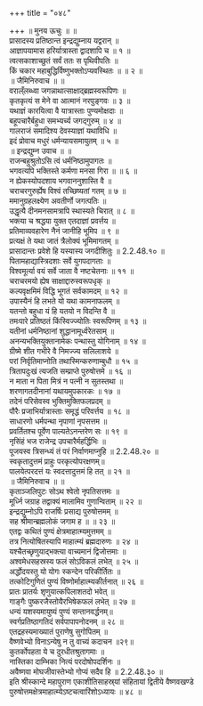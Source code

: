 +++
title = "०४८"

+++
॥ मुनय ऊचुः ॥ ॥  
प्रासादस्य प्रतिष्ठान्त इन्द्रद्युम्नाय यद्वरान् ॥  
आज्ञापयामास हरिर्यात्रास्ता द्वादशापि च ॥ १ ॥  
त्वत्सकाशाच्छुतं सर्वं ततः स पृथिवीपतिः ॥  
किं चकार महाबुद्धिर्विष्णुभक्तोऽप्यवस्थितः ॥ ॥ २ ॥  
॥ जैमिनिरुवाच ॥ ॥  
वराल्ँलब्ध्वा जगन्नाथात्साक्षाद्ब्रह्मस्वरूपिणः ॥  
कृतकृत्यं स मेने वा आत्मानं नरपुङ्गवः ॥ ३ ॥  
यथाज्ञं कारयित्वा वै यात्रास्ताः पुण्यमोक्षदाः ॥  
बहूपचारैर्बहुधा समभ्यर्च्य जगद्गुरुम् ॥ ४ ॥  
गालराजं समादिश्य देवस्याज्ञां यथाविधि ॥  
इदं प्रोवाच मधुरं धर्मन्यायसमायुतम् ॥ ५ ॥  
॥ इन्द्रद्युम्न उवाच ॥ ॥  
राजन्बहुश्रुतोऽसि त्वं धर्मनिष्ठामुपागतः ॥  
भगवत्यपि भक्तिस्ते कर्मणा मनसा गिरा ॥ ॥ ६ ॥  
न ह्येकस्योपदशाय भगवाननुशास्ति वै ॥  
चराचरगुरुर्ह्येष विश्वं तच्छिष्यतां गतम् ॥ ७ ॥  
ममानुग्रहलक्ष्येण अवतीर्णो जगत्पतिः ॥  
उद्धृत्यै दीनमनसामत्रापि स्थास्यते चिरात् ॥ ८ ॥  
भक्त्या च श्रद्धया युक्त एतदाज्ञां प्रवर्त्तय ॥  
प्रतिमाव्यवहारेण नैनं जानीहि भूमिप ॥ ९ ॥  
प्रत्यक्षं ते यथा जातं त्रैलोक्यं भूमिमागतम् ॥  
प्रासादान्तः प्रवेशे हि यस्यास्य जगदीशितुः ॥ 2.2.48.१० ॥  
पितामहाद्यास्त्रिदशाः सर्वे युगपदागताः ॥  
विश्वमूर्त्या वयं सर्वे जाता वै नष्टचेतनाः ॥ ११ ॥  
चराचरमयो ह्येष साक्षाद्दारुस्वरूपधृक् ॥  
कल्पवृक्षमिमं विद्धि भूगतं सर्वकामदम् ॥ १२ ॥  
उपास्यैनं हि लभते यो यथा कामनाफलम् ॥  
यतन्तो बहुधा यं हि यतयो न विदन्ति वै ॥  
तमःपारे प्रतिष्ठतं किंस्विज्ज्योतिः स्वरूपिणम् ॥ १३ ॥  
यतीनां धर्मनिष्ठानां शुद्धानामूर्ध्वरेतसाम् ॥  
अनन्यभक्तियुक्तानामेकः पन्थास्तु योगिनाम् ॥ १४ ॥  
ग्रीष्मे शीत गभीरे वै निमज्ज्य सलिलाशये ॥  
परां निर्वृतिमाप्नोति तथास्मिन्करुणाम्बुधौ ॥ १५ ॥  
त्रितापदुःखं त्यजति सम्प्राप्ते पुरुषोत्तमे ॥ १६ ॥  
न माता न पिता मित्रं न पत्नी न सुतस्तथा ॥  
शरणागतदीनानां यथायमुपकारकः ॥ १७ ॥  
तदेनं परिसेवस्व भुक्तिमुक्तिफलप्रदम् ॥  
पौरैः प्रजाभिर्यात्रास्ताः समृद्धं परिवर्त्तय ॥ १८ ॥  
साधारणो धर्मपन्था नृपाणां नृपसत्तम ॥  
प्रवर्तितश्च पूर्वेण पाल्यतेऽनन्तरेण सः ॥ १९ ॥  
नृसिंहं भज राजेन्द्र उपचारैर्महर्द्धिभिः ॥  
पूजयस्व त्रिसन्ध्यं तं परं निर्वाणमाप्नुहि ॥ 2.2.48.२० ॥  
स्वकृतादुत्तमं प्राहुः परकृत्योपरक्षणम्॥  
पालयेत्परदत्तं यः स्वदत्तादुत्तमं हि तत् ॥ २१ ॥  
॥ जैमिनिरुवाच ॥ ॥  
कृताञ्जलिपुटः सोऽथ श्वेतो नृपतिसत्तमः ॥  
मूर्ध्नि जग्राह तद्वाक्यं मालामिव गुणान्विताम् ॥ २२ ॥  
इन्द्रद्युम्नोऽपि राजर्षिः प्रसाद्य पुरुषोत्तमम् ॥  
सह श्रीमान्ब्रह्मलोकं जगाम ह ॥ ॥ २३ ॥  
एतद्वः कथितं पुण्यं क्षेत्रमाहात्म्यमुत्तमम् ॥  
तत्र नित्योषितस्यापि माहात्म्यं ब्रह्मदारुणः ॥ २४ ॥  
यश्चैतच्छृणुयाद्भक्त्या वाच्यमानं द्विजोत्तमाः ॥  
अश्वमेधसहस्रस्य फलं सोऽविकलं लभेत् ॥ २५ ॥  
अर्द्धोदयस्तु यो योगः स्कन्देन परिकीर्तितः ॥  
तत्कोटिगुणितं पुण्यं विष्णोर्माहात्म्यकीर्तनात् ॥ २६ ॥  
प्रातः प्रातर्यः शृणुयात्कपिलाशतदो भवेत् ॥  
गाङ्गैः पुष्करजैस्तोयैरभिषेकफलं लभेत् ॥ २७ ॥  
धन्यं यशस्यमायुष्यं पुण्यं सन्तानवर्द्धनम्॥  
स्वर्गप्रतिष्ठागतिदं सर्वपापापनोदनम् ॥ २८ ॥  
एतद्रहस्यमाख्यातं पुराणेषु सुगोपितम् ॥  
वैष्णवेभ्यो विनाऽन्येषु न तु वाच्यं कदाचन ॥२९॥  
कुतर्कोपहता ये च दुरधीतश्रुतागमाः ॥  
नास्तिका दाम्भिका नित्यं परदोषोपदर्शिनः ॥  
अवैष्णवा मोघजीवास्तेभ्यो गोप्यं सदैव हि ॥ 2.2.48.३० ॥  
इति श्रीस्कान्दे महापुराण एकाशीतिसाहस्र्यां संहितायां द्वितीये वैष्णवखण्डे पुरुषोत्तमक्षेत्रमाहात्म्येऽष्टचत्वारिंशोऽध्यायः ॥ ४८ ॥